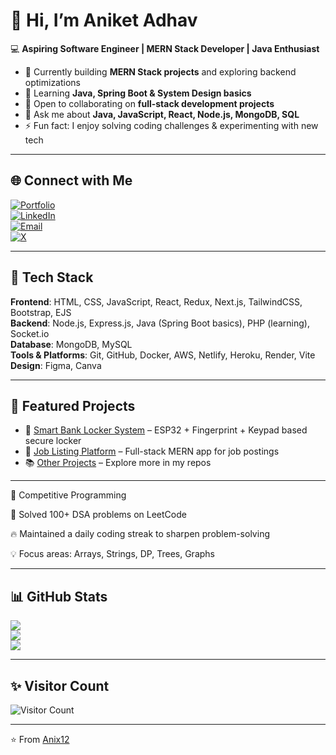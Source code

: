 # 👋 Hi, I’m Aniket Adhav  

💻 **Aspiring Software Engineer | MERN Stack Developer | Java Enthusiast**  

- 🔭 Currently building **MERN Stack projects** and exploring backend optimizations  
- 🌱 Learning **Java, Spring Boot & System Design basics**  
- 👯 Open to collaborating on **full-stack development projects**  
- 💬 Ask me about **Java, JavaScript, React, Node.js, MongoDB, SQL**  
- ⚡ Fun fact: I enjoy solving coding challenges & experimenting with new tech  

---

## 🌐 Connect with Me  
[![Portfolio](https://img.shields.io/badge/Portfolio-000?style=for-the-badge&logo=vercel&logoColor=white)](https://portfolio-aniket-gamma.vercel.app/)  
[![LinkedIn](https://img.shields.io/badge/LinkedIn-0077B5?style=for-the-badge&logo=linkedin&logoColor=white)](https://www.linkedin.com/in/aniket-adhav-057b16264)  
[![Email](https://img.shields.io/badge/Email-D14836?style=for-the-badge&logo=gmail&logoColor=white)](mailto:adhavaniket1221@gmail.com)  
[![X](https://img.shields.io/badge/Twitter-black?style=for-the-badge&logo=x&logoColor=white)]( https://x.com/Aniket_3_13?t=nkR8-y7_YSnO-JhtC9Xz-g&s=09 )  

---

## 🚀 Tech Stack  
**Frontend**: HTML, CSS, JavaScript, React, Redux, Next.js, TailwindCSS, Bootstrap, EJS  
**Backend**: Node.js, Express.js, Java (Spring Boot basics), PHP (learning), Socket.io  
**Database**: MongoDB, MySQL  
**Tools & Platforms**: Git, GitHub, Docker, AWS, Netlify, Heroku, Render, Vite  
**Design**: Figma, Canva  

---

## 📌 Featured Projects  
- 🔐 [Smart Bank Locker System](https://github.com/yourrepo) – ESP32 + Fingerprint + Keypad based secure locker  
- 💼 [Job Listing Platform](https://github.com/yourrepo) – Full-stack MERN app for job postings  
- 📚 [Other Projects](https://github.com/Anix12?tab=repositories) – Explore more in my repos  

---
🧩 Competitive Programming

🚀 Solved 100+ DSA problems on LeetCode

🔥 Maintained a daily coding streak to sharpen problem-solving

💡 Focus areas: Arrays, Strings, DP, Trees, Graphs

---

## 📊 GitHub Stats  
![](https://github-readme-stats.vercel.app/api?username=Anix12&theme=tokyonight&hide_border=false&count_private=true&show_icons=true)  
![](https://github-readme-streak-stats.herokuapp.com/?user=Anix12&theme=tokyonight&hide_border=false)  
![](https://github-readme-stats.vercel.app/api/top-langs/?username=Anix12&theme=tokyonight&layout=compact&hide_border=false)  

---

## ✨ Visitor Count  
![Visitor Count](https://visitcount.itsvg.in/api?id=Anix12&icon=0&color=13)  

---
⭐️ From [Anix12](https://github.com/Anix12)  
